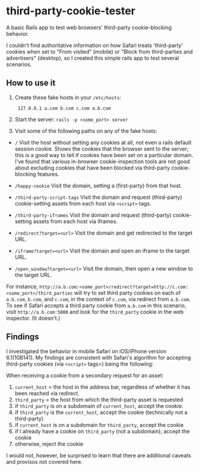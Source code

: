 third-party-cookie-tester
=========================

A basic Rails app to test web browsers' third-party cookie-blocking behavior.

I couldn't find authoritative information on how Safari treats 'third-party' cookies when set to "From visited" (mobile) or "Block from third-parties and advertisers" (desktop), so I created this simple rails app to test several scenarios.

How to use it
-------------

1. Create these fake hosts in your `/etc/hosts`:

        127.0.0.1 a.com b.com c.com a.b.com

2. Start the server: `rails -p <some_port> server`

3. Visit some of the following paths on any of the fake hosts:

* `/`
Visit the host without setting any cookies at all, not even a rails default session cookie. Shows the cookies that the browser sent to the server; this is a good way to tell if cookies have been set on a particular domain. I've found that various in-browser cookie-inspection tools are not good about excluding cookies that have been blocked via third-party cookie-blocking features.

* `/happy-cookie`
Visit the domain, setting a (first-party) from that host.

* `/third-party-script-tags`
Visit the domain and request (third-party) cookie-setting assets from each host via `<script>` tags.

* `/third-party-iframes`
Visit the domain and request (third-party) cookie-setting assets from each host via iframes.

* `/redirect?target=<url>`
Visit the domain and get redirected to the target URL.

* `/iframe?target=<url>`
Visit the domain and open an iframe to the target URL.

* `/open_window?target=<url>`
Visit the domain, then open a new window to the target URL.

For instance, `http://a.b.com:<some_port>/redirect?target=http://c.com:<some_port>/third_parties` will try to set third party cookies on each of `a.b.com`, `b.com`, and `c.com`, in the context of `c.com`, via redirect from `a.b.com`. To see if Safari accepts a third party cookie from `a.b.com` in this scenario, visit `http://a.b.com:5000` and look for the `third_party` cookie in the web inspector. (It doesn't.)

Findings
--------

I investigated the behavior in mobile Safari on iOS/iPhone version 6.1(10B141). My findings are consistent with Safari's algorithm for accepting third-party cookies (via `<script>` tags>) being the following:

When receiving a cookie from a secondary request for an asset:

1. `current_host` = the host in the address bar, regardless of whether it has been reached via redirect.
1. `third_party` = the host from which the third-party asset is requested
1. if `third_party` is on a subdomain of `current_host`, accept the cookie.
1. if `third_party` is the `current_host`, accept the cookie (technically not a third-party)
1. if `current_host` is on a subdomain for `third_party`, accept the cookie
1. if I already have a cookie on `third_party` (not a subdomain), accept the cookie
1. otherwise, reject the cookie

I would not, however, be surprised to learn that there are additional caveats and provisos not covered here.
